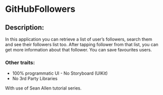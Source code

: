 # GitHubFollowers

## Description:
In this application you can retrieve a list of user’s followers, search them and see their followers list too. After tapping follower from that list, you can get more information about that follower. You can save favourites users.  

### Other traits:
-	100% programmatic UI - No Storyboard (UIKit)
-	No 3rd Party Libraries


With use of Sean Allen tutorial series. 



